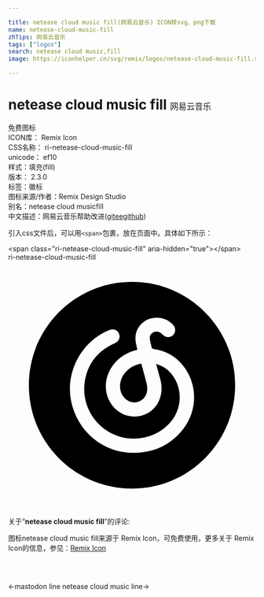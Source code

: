 ```yaml
---

title: netease cloud music fill(网易云音乐) ICON转svg、png下载
name: netease-cloud-music-fill
zhTips: 网易云音乐
tags: ["logos"]
search: netease cloud music,fill
image: https://iconhelper.cn/svg/remix/logos/netease-cloud-music-fill.svg

---
```


# netease cloud music fill  <small style="font-size: 60%;font-weight: 100">网易云音乐</small>


<div class="detail-page">
<p>
<span><span class="badge-success badge">免费图标</span> </span>
<br/>
<span>
ICON库：
<span class="badge-secondary badge">Remix Icon</span> 
</span>
<br/>
<span>
CSS名称：
<span class="badge-secondary badge">ri-netease-cloud-music-fill</span> 
</span>
<br/>
<span>
unicode：
<span class="badge-secondary badge">ef10</span> 
<copy-btn content='ef10' btn-title=""></copy-btn>
<copy-btn :content='String.fromCodePoint(parseInt("ef10", 16))' btn-title="复制U"></copy-btn>
</span><br/><span>样式：<span class="badge-light badge">填充(fill)</span></span>
<br/>
<span>
版本：
<span class="badge-secondary badge">2.3.0</span> 
</span><br/><span>标签：<span class="badge-light badge"><router-link to="/tags/logos.html">徽标</router-link></span></span>
<br/>
<span>图标来源/作者：<span class="badge-light badge">Remix Design Studio</span></span> 
<br/>
<span>别名：<span class="badge-light badge">netease cloud music</span><span class="badge-light badge">fill</span></span><br/><span class="zh-detail">中文描述：<span class="badge-primary badge">网易云音乐</span><span class="help-link"><span>帮助改进</span>(<a href="https://gitee.com/liuwave/icon-helper/edit/master/json/remix/logos/netease-cloud-music-fill.json" target="_blank" rel="noopener noreferrer">gitee</a><a href="https://github.com/liuwave/icon-helper/edit/master/json/remix/logos/netease-cloud-music-fill.json" target="_blank" rel="noopener noreferrer">github</a></span>)</span><br/>
</p>
</div>
<div class="alert alert-dark">
  <i class="ri-netease-cloud-music-fill ri-xs"></i>
  <i class="ri-netease-cloud-music-fill ri-sm"></i>
  <i class="ri-netease-cloud-music-fill ri-lg"></i>
  <i class="ri-netease-cloud-music-fill ri-2x"></i>
  <i class="ri-netease-cloud-music-fill ri-3x"></i>
  <i class="ri-netease-cloud-music-fill ri-5x"></i>
  <i class="ri-netease-cloud-music-fill ri-7x"></i>
</div>
<div>
  <p>引入css文件后，可以用<code>&lt;span&gt;</code>包裹，放在页面中。具体如下所示：    
  </p>
  <div class="alert alert-primary" style="font-size: 14px">
    &lt;span class="ri-netease-cloud-music-fill" aria-hidden="true"&gt;&lt;/span&gt;
    <copy-btn content='<span class="ri-netease-cloud-music-fill" aria-hidden="true"></span>'></copy-btn>
  </div>
  <div class="alert alert-secondary">
    <i class="ri-netease-cloud-music-fill"
    style="font-size: 24px"
    aria-hidden="true"></i> ri-netease-cloud-music-fill
    <copy-btn content="ri-netease-cloud-music-fill" btn-title="复制图标名称"></copy-btn>
  </div>
</div>
<div id="svg" class="svg-wrap">
<svg xmlns="http://www.w3.org/2000/svg" viewBox="0 0 24 24">
    <g>
        <path fill="none" d="M0 0h24v24H0z"/>
        <path d="M12 22C6.477 22 2 17.523 2 12S6.477 2 12 2s10 4.477 10 10-4.477 10-10 10zm-1.086-10.432c.24-.84 1.075-1.541 1.99-1.648.187.694.388 1.373.545 2.063.053.23.037.495-.018.727-.213.892-1.248 1.242-1.978.685-.53-.405-.742-1.12-.539-1.827zm3.817-.197c-.125-.465-.256-.927-.393-1.42.5.13.908.36 1.255.698 1.257 1.221 1.385 3.3.294 4.731-1.135 1.49-3.155 2.134-5.028 1.605-2.302-.65-3.808-2.952-3.441-5.316.274-1.768 1.27-3.004 2.9-3.733.407-.182.58-.56.42-.93-.157-.364-.54-.504-.944-.343-2.721 1.089-4.32 4.134-3.67 6.987.713 3.118 3.495 5.163 6.675 4.859 1.732-.165 3.164-.948 4.216-2.347 1.506-2.002 1.297-4.783-.463-6.499-.666-.65-1.471-1.018-2.39-1.153-.083-.013-.217-.052-.232-.106-.087-.313-.18-.632-.206-.954-.029-.357.29-.64.65-.645.253-.003.434.13.603.3.303.3.704.322.988.062.29-.264.296-.678.018-1.008-.566-.672-1.586-.891-2.43-.523-.847.37-1.321 1.187-1.2 2.093.038.28.11.557.167.842l-.26.072c-.856.24-1.561.704-2.098 1.414-.921 1.22-.936 2.828-.041 3.947 1.274 1.594 3.747 1.284 4.523-.568.284-.676.275-1.368.087-2.065z"/>
    </g>
</svg>

</div>
<detail full-name='ri-netease-cloud-music-fill'></detail>  
<div class="icon-detail__container">
<p>关于“<b>netease cloud music fill</b>”的评论:</p>
</div>
<Vssue title="关于“netease cloud music fill”的评论" />    
<div><p>图标netease cloud music fill来源于 Remix Icon，可免费使用，更多关于  Remix Icon的信息，参见：<a target="_blank" href="https://iconhelper.cn/remix.html">Remix Icon</a>
</p></div>

<div style="padding:2rem 0 " class="page-nav"><p class="inner"><span class="prev">←<router-link to="/icon/logos/mastodon-line.html">mastodon line</router-link></span> <span class="next"><router-link to="/icon/logos/netease-cloud-music-line.html">netease cloud music line</router-link>→</span></p></div>
